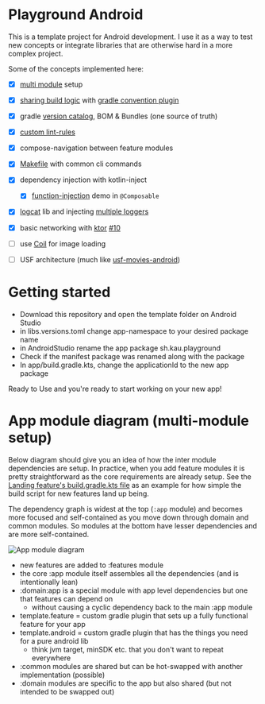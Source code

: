 # Playground Android

This is a template project for Android development. I use it as a way
to test new concepts or integrate libraries that are otherwise hard
in a more complex project.

Some of the concepts implemented here:

- [x] [multi module](#app-module-diagram-multi-module-setup) setup
- [x] [sharing build logic](./build-logic/README.md) with [gradle convention plugin](https://docs.gradle.org/current/samples/sample_convention_plugins.html)
- [x] gradle [version catalog](https://github.com/kaushikgopal/playground-android/blob/master/gradle/libs.versions.toml), BOM & Bundles (one source of truth)
- [x] [custom lint-rules](https://github.com/kaushikgopal/playground-android/pull/5/files)
- [x] compose-navigation between feature modules
- [x] [Makefile](https://github.com/kaushikgopal/playground-android/blob/master/Makefile) with common cli commands
- [x] dependency injection with kotlin-inject
  - [x] [function-injection](https://github.com/kaushikgopal/playground-android/pull/9/commits/aad254957a003982633006fb2f350ee7a372f11d) demo in `@Composable`
- [x] [logcat](https://github.com/square/logcat) lib and injecting [multiple loggers](https://github.com/kaushikgopal/playground-android/blob/master/common/log/src/main/java/sh/kau/playground/common/log/CompositeLogger.kt)
- [x] basic networking with [ktor](https://ktor.io/docs/client.html) [#10](https://github.com/kaushikgopal/playground-android/pull/10/files#diff-61300620752e698467343ba4270127d0cbb3c9e3153bb001ff51102244d2c7b2)
- [ ] use [Coil](https://coil-kt.github.io/coil/) for image loading
- [ ] USF architecture (much like [usf-movies-android](https://github.com/kaushikgopal/movies-usf-android))


# Getting started
- Download this repository and open the template folder on Android Studio
- in libs.versions.toml change app-namespace to your desired package name
- in AndroidStudio rename the app package sh.kau.playground
- Check if the manifest package was renamed along with the package
- In app/build.gradle.kts, change the applicationId to the new app package


Ready to Use and you're ready to start working on your new app!


# App module diagram (multi-module setup)

Below diagram should give you an idea of how the inter module dependencies are setup.
In practice, when you add feature modules it is pretty straightforward as the
core requirements are already setup. See the [Landing feature's build.gradle.kts file](https://github.com/kaushikgopal/playground-android/blob/master/features/landing/build.gradle.kts)
as an example for how simple the build script for new features land up being.

The dependency graph is widest at the top (`:app` module)
and becomes more focused and self-contained as you move down through domain and common modules.
So modules at the bottom have lesser dependencies and are more self-contained.

![App module diagram](./app-module-diagram.webp)

- new features are added to :features module
- the core :app module itself assembles all the dependencies (and is intentionally lean)
- :domain:app is a special module with app level dependencies but one that features can depend on
    - without causing a cyclic dependency back to the main :app module
- template.feature = custom gradle plugin that sets up a fully functional feature for your app
- template.android = custom gradle plugin that has the things you need for a pure android lib
    - think jvm target, minSDK etc. that you don't want to repeat everywhere
- :common modules are shared but can be hot-swapped with another implementation (possible)
- :domain modules are specific to the app but also shared (but not intended to be swapped out)